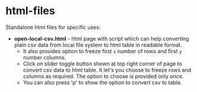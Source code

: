 # html-files
Standalone html files for specific uses:

- **open-local-csv.html** - html page with script which can help converting plain csv data from local file system to html table in readable format. 
    - It also provides option to freeze first `x` number of rows and first `y` number columns. 
    - Click on slider toggle button shown at top right corner of page to convert csv data to html table. It let's you choose to freeze rows and columns as required. The option to choose is provided only once.
    - You can also press 'p' to show the option to convert csv to table.
